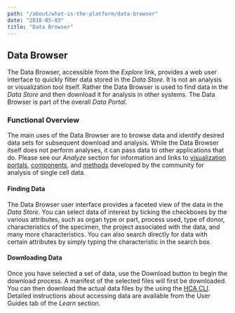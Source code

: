```yaml
---
path: "/about/what-is-the-platform/data-browser"
date: "2018-05-03"
title: "Data Browser"
---
```


## Data Browser
The Data Browser, accessible from the *Explore* link, provides a web user interface to quickly filter data stored in the *Data Store*. It is not an analysis or visualization tool itself. Rather the Data Browser is used to find data in the *Data Store* and then download it for analysis in other systems. The Data Browser is part of the overall *Data Portal*.

### Functional Overview
The main uses of the Data Browser are to browse data and identify desired data sets for subsequent download and analysis. While the Data Browser itself does not perform analyses, it can pass data to other applications that do. Please see our *Analyze* section for information and links to [visualization portals](/analyze/portals/visualization-portals), [components](/analyze/visualization-components/visualization-components), and [methods](/analyze/methods/methods) developed by the community for analysis of single cell data. 

#### Finding Data
The Data Browser user interface provides a faceted view of the data in the *Data Store*. You can select data of interest by ticking the checkboxes by the various attributes, such as organ type or part, process used, type of donor, characteristics of the specimen, the project associated with the data, and many more characteristics. You can also search directly for data with certain attributes by simply typing the characteristic in the search box.

#### Downloading Data
Once you have selected a set of data, use the Download button to begin the download process. A manifest of the selected files will first be downloaded. You can then download the actual data files by the using the [HCA CLI](/learn/userguides/accessing-data/using-the-cli-to-access-data). Detailed instructions about accessing data are available from the User Guides tab of the *Learn* section.
